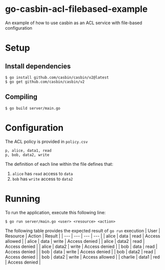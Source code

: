 # go-casbin-acl-filebased-example
An example of how to use casbin as an ACL service with file-based configuration

# Setup
## Install dependencies
```
$ go install github.com/casbin/casbin/v2@latest
$ go get github.com/casbin/casbin/v2
```

## Compiling
```
$ go build server/main.go
```

# Configuration
The ACL policy is provided in `policy.csv`
```
p, alice, data1, read
p, bob, data2, write
```

The definition of each line within the file defines that:
1. `alice` has `read` access to `data`
2. `bob` has `write` access to `data2`

# Running
To run the application, execute this following line:
```
$ go run server/main.go <user> <resource> <action>
```

The following table provides the expected result of `go run` execution
| User | Resource | Action | Result |
| --- | --- | --- | --- |
| alice | data | read | Access allowed |
| alice | data | write | Access denied |
| alice | data2 | read | Access denied |
| alice | data2 | write | Access denied |
| bob | data | read | Access denied |
| bob | data | write | Access denied |
| bob | data2 | read | Access denied |
| bob | data2 | write | Access allowed |
| charlie | data1 | red | Access denied |
